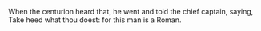 When the centurion heard that, he went and told the chief captain, saying, Take heed what thou doest: for this man is a Roman.
